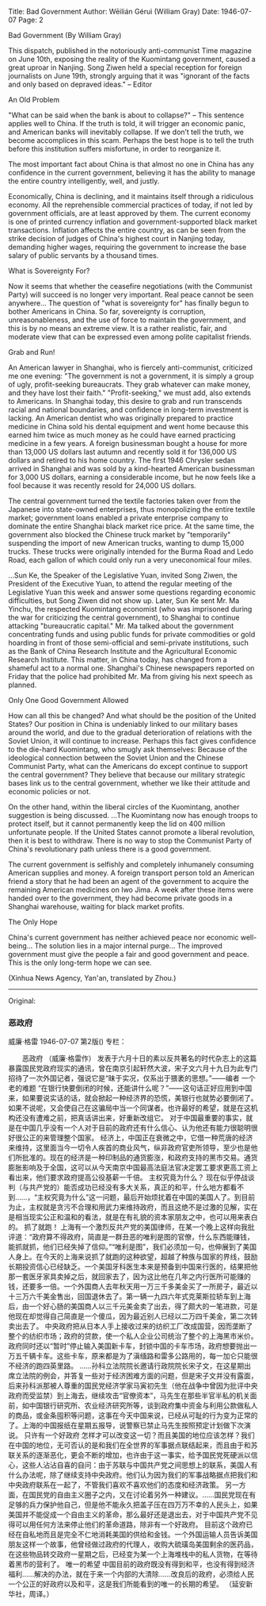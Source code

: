 Title: Bad Government
Author: Wēilián Géruì (William Gray)
Date: 1946-07-07
Page: 2

Bad Government
(By William Gray)

This dispatch, published in the notoriously anti-communist Time magazine on June 10th, exposing the reality of the Kuomintang government, caused a great uproar in Nanjing. Song Ziwen held a special reception for foreign journalists on June 19th, strongly arguing that it was "ignorant of the facts and only based on depraved ideas." – Editor

An Old Problem

"What can be said when the bank is about to collapse?" – This sentence applies well to China. If the truth is told, it will trigger an economic panic, and American banks will inevitably collapse. If we don’t tell the truth, we become accomplices in this scam. Perhaps the best hope is to tell the truth before this institution suffers misfortune, in order to reorganize it.

The most important fact about China is that almost no one in China has any confidence in the current government, believing it has the ability to manage the entire country intelligently, well, and justly.

Economically, China is declining, and it maintains itself through a ridiculous economy. All the reprehensible commercial practices of today, if not led by government officials, are at least approved by them. The current economy is one of printed currency inflation and government-supported black market transactions. Inflation affects the entire country, as can be seen from the strike decision of judges of China's highest court in Nanjing today, demanding higher wages, requiring the government to increase the base salary of public servants by a thousand times.

What is Sovereignty For?

Now it seems that whether the ceasefire negotiations (with the Communist Party) will succeed is no longer very important. Real peace cannot be seen anywhere... The question of "what is sovereignty for" has finally begun to bother Americans in China. So far, sovereignty is corruption, unreasonableness, and the use of force to maintain the government, and this is by no means an extreme view. It is a rather realistic, fair, and moderate view that can be expressed even among polite capitalist friends.

Grab and Run!

An American lawyer in Shanghai, who is fiercely anti-communist, criticized me one evening: "The government is not a government, it is simply a group of ugly, profit-seeking bureaucrats. They grab whatever can make money, and they have lost their faith." "Profit-seeking," we must add, also extends to Americans. In Shanghai today, this desire to grab and run transcends racial and national boundaries, and confidence in long-term investment is lacking. An American dentist who was originally prepared to practice medicine in China sold his dental equipment and went home because this earned him twice as much money as he could have earned practicing medicine in a few years. A foreign businessman bought a house for more than 13,000 US dollars last autumn and recently sold it for 136,000 US dollars and retired to his home country. The first 1946 Chrysler sedan arrived in Shanghai and was sold by a kind-hearted American businessman for 3,000 US dollars, earning a considerable income, but he now feels like a fool because it was recently resold for 24,000 US dollars.

The central government turned the textile factories taken over from the Japanese into state-owned enterprises, thus monopolizing the entire textile market; government loans enabled a private enterprise company to dominate the entire Shanghai black market rice price. At the same time, the government also blocked the Chinese truck market by "temporarily" suspending the import of new American trucks, wanting to dump 15,000 trucks. These trucks were originally intended for the Burma Road and Ledo Road, each gallon of which could only run a very uneconomical four miles.

…Sun Ke, the Speaker of the Legislative Yuan, invited Song Ziwen, the President of the Executive Yuan, to attend the regular meeting of the Legislative Yuan this week and answer some questions regarding economic difficulties, but Song Ziwen did not show up. Later, Sun Ke sent Mr. Ma Yinchu, the respected Kuomintang economist (who was imprisoned during the war for criticizing the central government), to Shanghai to continue attacking "bureaucratic capital." Mr. Ma talked about the government concentrating funds and using public funds for private commodities or gold hoarding in front of those semi-official and semi-private institutions, such as the Bank of China Research Institute and the Agricultural Economic Research Institute. This matter, in China today, has changed from a shameful act to a normal one. Shanghai's Chinese newspapers reported on Friday that the police had prohibited Mr. Ma from giving his next speech as planned.

Only One Good Government Allowed

How can all this be changed? And what should be the position of the United States? Our position in China is undeniably linked to our military bases around the world, and due to the gradual deterioration of relations with the Soviet Union, it will continue to increase. Perhaps this fact gives confidence to the die-hard Kuomintang, who smugly ask themselves: Because of the ideological connection between the Soviet Union and the Chinese Communist Party, what can the Americans do except continue to support the central government? They believe that because our military strategic bases link us to the central government, whether we like their attitude and economic policies or not.

On the other hand, within the liberal circles of the Kuomintang, another suggestion is being discussed. …The Kuomintang now has enough troops to protect itself, but it cannot permanently keep the lid on 400 million unfortunate people. If the United States cannot promote a liberal revolution, then it is best to withdraw. There is no way to stop the Communist Party of China's revolutionary path unless there is a good government.

The current government is selfishly and completely inhumanely consuming American supplies and money. A foreign transport person told an American friend a story that he had been an agent of the government to acquire the remaining American medicines on Iwo Jima. A week after these items were handed over to the government, they had become private goods in a Shanghai warehouse, waiting for black market profits.

The Only Hope

China's current government has neither achieved peace nor economic well-being... The solution lies in a major internal purge... The improved government must give the people a fair and good government and peace. This is the only long-term hope we can see.

(Xinhua News Agency, Yan'an, translated by Zhou.)



<hr /> 

Original: 


### 恶政府
威廉·格雷
1946-07-07
第2版()
专栏：

　　恶政府
    （威廉·格雷作）
    发表于六月十日的素以反共著名的时代杂志上的这篇暴露国民党政府现实的通讯，曾在南京引起轩然大波，宋子文六月十九日为此专门招待了一次外国记者，强说它是“昧于实况，仅系出于猥袤的思想。”——编者
    一个老的难题
    “在银行快要倒闭的时候，还能讲什么呢？”——这句话正好应用到中国来，如果要说实话的话，就会掀起一种经济界的恐慌，美银行也就势必要倒闭了。如果不说呢，又会使自己在这骗局中当一个同谋者。也许最好的希望，就是在这机构还没有遭难之前，把真话讲出来，好重新改组它。
    对于中国最重要的事实，就是在中国几乎没有一个人对于目前的政府还有什么信心、认为他还有能力很聪明很好很公正的来管理整个国家。
    经济上，中国正在衰微之中，它借一种荒唐的经济来维持，这里面当今一切令人疾首的商业风气，纵非政府官吏所领导，至少也是他们所批准的。现在的经济是一种印制品的通货膨涨，和政府支持的黑市交易。通货膨胀影响及于全国，这可以从今天南京中国最高法庭法官决定罢工要求更高工资上看出来，他们要求政府提高公役基薪一千倍。
    主权究竟为什么？
    现在似乎停战谈判（与共产党的）能否成功已经没有多大关系，真正的和平，什么地方都看不到……，“主权究竟为什么”这一问题，最后开始烦扰着在中国的美国人了。到目前为止，主权就是贪污不合理和用武力来维持政府，而且这绝不是过激的见解，实在是相当现实公正和温和的看法，就是在有礼貌的资本家朋友之中，也可以用来表白的。
    抓了就跑！
    上海有一个激烈反共产党的美国律师，在某一个晚上这样向我批评道：“政府算不得政府，简直是一群丑恶的唯利是图的官僚，什么东西能赚钱，能抓就抓，他们已经失掉了信仰。”“唯利是图”，我们必须加一句，也伸展到了美国人身上。在今天的上海来说抓了就跑的这种欲望，超越了种族与国家的界线，鼓励长期投资信心已经缺乏。一个美国牙科医生本来是预备到中国来行医的，结果把他那一套医牙家具卖掉之后，就回家去了，因为这比他在几年之内行医所可能赚的钱，还要多一倍。一个外国商人去年秋天用一万三千多美金买了一所房子，最近以十三万六千美金售出，回国退休去了。第一辆一九四六年式克莱斯拉轿车到上海后，由一个好心肠的美国商人以三千元美金卖了出去，得了颇大的一笔进款，可是他现在却觉得自己简直是一个傻瓜，因为最近别人已经以二万四千美金，第二次转卖出去了。
    中央政府把从日本人手上接收过来的纺织工厂改成国营，因而垄断了整个的纺织市场；政府的贷款，使一个私人企业公司统治了整个的上海黑市米价。政府同时还以“暂时”停止输入美国新卡车，封锁中国的卡车市场，政府想要抛出一万五千辆卡车。这些卡车，原来都是为了滇缅路和雷多公路用的，每一加仑只能很不经济的跑四英里路。
    ……孙科立法院院长邀请行政院院长宋子文，在这星期出席立法院的例会，并答复一些对于经济困难方面的问题，但是宋子文并没有露面，后来孙科派那被人尊重的国民党经济学家马寅初先生（他在战争中曾因为批评中央政府而受监禁）到上海去，继续攻击“官僚资本”，马先生在那些半官半私的机关面前，如中国银行研究所、农业经济研究所等，谈到政府集中资金与利用公款做私人的商品，或金条囤积等问题，这事在今天中国来说，已经从可耻的行为变为正常的了。上海的中国报纸在星期五报导，说警察已禁止马先生按照预定计划做下次演说。
    只许有一个好政府
    怎样才可以改变这一切？而且美国的地位应该怎样？我们在中国的地位，无可否认的是和我们在全世界的军事据点联结起来，而且由于和苏联关系的逐渐恶化，更会不断的增加，也许由于这一事实，给予国民党死硬派以信心，这些人沾沾自喜的自问：由于苏联与中国共产党之间思想上的联系，美国人有什么办法呢，除了继续支持中央政府。他们认为因为我们的军事战略据点把我们和中央政府联系在一起了，不管我们喜欢不喜欢他们的态度和经济政策。
    另一方面，在国民党的自由主义圈子之内，又在讨论着另外一种建议。……国民党现在有足够的兵力保护他自己，但是他不能永久把盖子压在四万万不幸的人民头上，如果美国并不能促成一个自由主义的革命，那么最好还是退出去，对于中国共产党不见得可以用任何方法来停止他们的革命道路，除非有一个好政府。
    目前这个政府已经在自私地而且是完全不仁地消耗美国的供给和金钱。一个外国运输人员告诉美国朋友这样一个故事，他曾经做过政府的代理人，收购大硫璜岛美国剩余的医药品，在这些物品转交政府一星期之后，已经变为某一个上海堆栈中的私人货物，在等待着黑市的营利了。
    唯一的希望
    中国目前的政府既没有得到和平，也没有得到经济福利……解决的办法，就在于来一个内部的大清除……改良后的政府，必须给人民一个公正的好政府以及和平，这是我们所能看到的唯一的长期的希望。
                                      （延安新华社，周译。）
